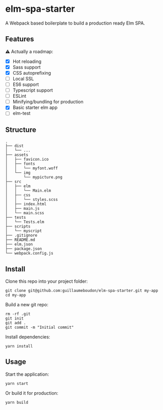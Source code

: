 # elm-spa-starter

A Webpack based boilerplate to build a production ready Elm SPA.

## Features

:warning: Actually a roadmap:

- [x] Hot reloading
- [x] Sass support
- [x] CSS autoprefixing
- [ ] Local SSL
- [ ] ES6 support
- [ ] Typescript support
- [ ] ESLint
- [ ] Minifying/bundling for production
- [x] Basic starter elm app
- [ ] elm-test

## Structure

```
.
├── dist
│   └── ...
├── assets
│   ├── favicon.ico
│   ├── fonts
│   │   └── myfont.woff
│   └── img
│       └── mypicture.png
├── src
│   ├── elm
│   │   └── Main.elm
│   ├── css
│   │   └── styles.scss
│   ├── index.html
│   ├── main.js
│   └── main.scss
├── tests
│   └── Tests.elm
├── scripts
│   └── myscript
├── .gitignore
├── README.md
├── elm.json
├── package.json
└── webpack.config.js
```

## Install

Clone this repo into your project folder:

```
git clone git@github.com:guillaumeboudon/elm-spa-starter.git my-app
cd my-app
```

Build a new git repo:

```
rm -rf .git
git init
git add .
git commit -m "Initial commit"
```

Install dependencies:

```
yarn install
```

## Usage

Start the application:

```
yarn start
```

Or build it for production:

```
yarn build
```
